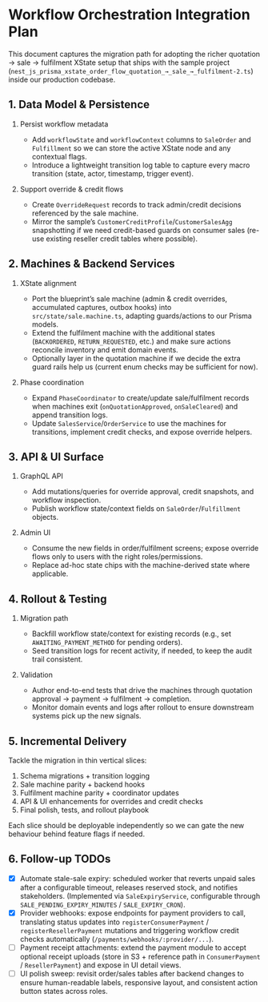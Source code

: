 # Workflow Orchestration Integration Plan

This document captures the migration path for adopting the richer quotation → sale → fulfilment XState setup that ships with the sample project (`nest_js_prisma_xstate_order_flow_quotation_→_sale_→_fulfilment-2.ts`) inside our production codebase.

## 1. Data Model & Persistence

1. Persist workflow metadata  
   - Add `workflowState` and `workflowContext` columns to `SaleOrder` and `Fulfillment` so we can store the active XState node and any contextual flags.
   - Introduce a lightweight transition log table to capture every macro transition (state, actor, timestamp, trigger event).

2. Support override & credit flows  
   - Create `OverrideRequest` records to track admin/credit decisions referenced by the sale machine.
   - Mirror the sample’s `CustomerCreditProfile`/`CustomerSalesAgg` snapshotting if we need credit-based guards on consumer sales (re-use existing reseller credit tables where possible).

## 2. Machines & Backend Services

1. XState alignment  
   - Port the blueprint’s sale machine (admin & credit overrides, accumulated captures, outbox hooks) into `src/state/sale.machine.ts`, adapting guards/actions to our Prisma models.
   - Extend the fulfilment machine with the additional states (`BACKORDERED`, `RETURN_REQUESTED`, etc.) and make sure actions reconcile inventory and emit domain events.
   - Optionally layer in the quotation machine if we decide the extra guard rails help us (current enum checks may be sufficient for now).

2. Phase coordination  
   - Expand `PhaseCoordinator` to create/update sale/fulfilment records when machines exit (`onQuotationApproved`, `onSaleCleared`) and append transition logs.
   - Update `SalesService`/`OrderService` to use the machines for transitions, implement credit checks, and expose override helpers.

## 3. API & UI Surface

1. GraphQL API  
   - Add mutations/queries for override approval, credit snapshots, and workflow inspection.  
   - Publish workflow state/context fields on `SaleOrder`/`Fulfillment` objects.

2. Admin UI  
   - Consume the new fields in order/fulfilment screens; expose override flows only to users with the right roles/permissions.  
   - Replace ad-hoc state chips with the machine-derived state where applicable.

## 4. Rollout & Testing

1. Migration path  
   - Backfill workflow state/context for existing records (e.g., set `AWAITING_PAYMENT_METHOD` for pending orders).  
   - Seed transition logs for recent activity, if needed, to keep the audit trail consistent.

2. Validation  
   - Author end-to-end tests that drive the machines through quotation approval → payment → fulfilment → completion.  
   - Monitor domain events and logs after rollout to ensure downstream systems pick up the new signals.

## 5. Incremental Delivery

Tackle the migration in thin vertical slices:

1. Schema migrations + transition logging  
2. Sale machine parity + backend hooks  
3. Fulfilment machine parity + coordinator updates  
4. API & UI enhancements for overrides and credit checks  
5. Final polish, tests, and rollout playbook

Each slice should be deployable independently so we can gate the new behaviour behind feature flags if needed.

## 6. Follow-up TODOs

- [x] Automate stale-sale expiry: scheduled worker that reverts unpaid sales after a configurable timeout, releases reserved stock, and notifies stakeholders. (Implemented via `SaleExpiryService`, configurable through `SALE_PENDING_EXPIRY_MINUTES` / `SALE_EXPIRY_CRON`).  
- [x] Provider webhooks: expose endpoints for payment providers to call, translating status updates into `registerConsumerPayment` / `registerResellerPayment` mutations and triggering workflow credit checks automatically (`/payments/webhooks/:provider/...`).  
- [ ] Payment receipt attachments: extend the payment module to accept optional receipt uploads (store in S3 + reference path in `ConsumerPayment` / `ResellerPayment`) and expose in UI detail views.  
- [ ] UI polish sweep: revisit order/sales tables after backend changes to ensure human-readable labels, responsive layout, and consistent action button states across roles.
